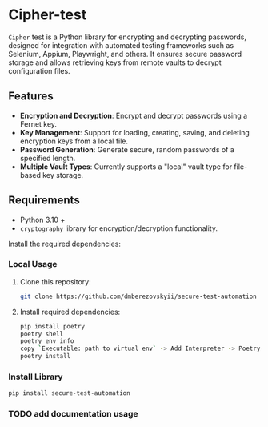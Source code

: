 # Cipher-test
`Cipher` test is a Python library for encrypting and decrypting passwords, designed for integration with automated testing frameworks such as Selenium, Appium, Playwright, and others. It ensures secure password storage and allows retrieving keys from remote vaults to decrypt configuration files.

## Features

- **Encryption and Decryption**: Encrypt and decrypt passwords using a Fernet key.
- **Key Management**: Support for loading, creating, saving, and deleting encryption keys from a local file.
- **Password Generation**: Generate secure, random passwords of a specified length.
- **Multiple Vault Types**: Currently supports a "local" vault type for file-based key storage.

## Requirements

- Python 3.10 +
- `cryptography` library for encryption/decryption functionality.

Install the required dependencies:

### Local Usage

1. Clone this repository:
   ```bash
   git clone https://github.com/dmberezovskyii/secure-test-automation
   ```
2. Install required dependencies:
   ```bash
   pip install poetry
   poetry shell
   poetry env info
   copy `Executable: path to virtual env` -> Add Interpreter -> Poetry Environment -> Existing environment -> add Executable -> Apply
   poetry install
   ```
### Install Library
   ```bash
   pip install secure-test-automation
   ```
### TODO add documentation usage